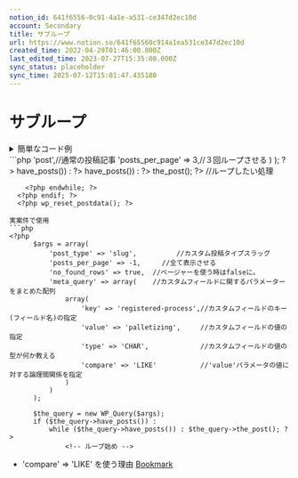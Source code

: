 ```yaml
---
notion_id: 641f6556-0c91-4a1e-a531-ce347d2ec10d
account: Secondary
title: サブループ
url: https://www.notion.so/641f65560c914a1ea531ce347d2ec10d
created_time: 2022-04-29T01:46:00.000Z
last_edited_time: 2023-07-27T15:35:00.000Z
sync_status: placeholder
sync_time: 2025-07-12T15:01:47.435180
---
```

# サブループ

<details>
<summary>簡単なコード例</summary>
</details>
  ```php
<?php
      $topic_query = new WP_Query(
        array(
          'post_type'      => 'post',//通常の投稿記事
          'posts_per_page' => 3,//３回ループさせる
        )
      );
      ?>
      <?php if ($topic_query->have_posts()) : ?>
        <?php while ($topic_query->have_posts()) : ?>
          <?php $topic_query->the_post(); ?>
					//ループしたい処理
          <div class="p-topics__item p-topic-info">
            <time datetime="<?php the_time('c'); ?>" class="p-topic-info__date"><?php the_time('Y.m.d'); ?>
            </time>
            <a href="<?php the_permalink(); ?>" class="p-topic-info__text"><?php the_title(); ?></a>
          </div>

        <?php endwhile; ?>
      <?php endif; ?>
      <?php wp_reset_postdata(); ?>
  ```
実案件で使用
```php
<?php
		$args = array(
			'post_type' => 'slug',　　　　　　//カスタム投稿タイプスラッグ
			'posts_per_page' => -1,  　　//全て表示させる
			'no_found_rows' => true,  //ページャーを使う時はfalseに。
			'meta_query' => array(    //カスタムフィールドに関するパラメーターをまとめた配列
				array(
					'key' => 'registered-process',//カスタムフィールドのキー(フィールド名)の指定
					'value' => 'palletizing',     //カスタムフィールドの値の指定
					'type' => 'CHAR',             //カスタムフィールドの値の型が何か教える
					'compare' => 'LIKE'           //'value'パラメータの値に対する論理間関係を指定
				)
			)
		);

		$the_query = new WP_Query($args);
		if ($the_query->have_posts()) :
			while ($the_query->have_posts()) : $the_query->the_post(); ?>
				<!-- ループ始め -->
```
- 'compare' => 'LIKE' を使う理由
  [Bookmark](https://ja.wordpress.org/support/topic/%E9%85%8D%E5%88%97%E3%81%AE%E3%82%AB%E3%82%B9%E3%82%BF%E3%83%A0%E3%83%95%E3%82%A3%E3%83%BC%E3%83%AB%E3%83%89%E3%81%AB%E5%AF%BE%E3%81%97%E3%81%A6%E7%B5%9E%E8%BE%BC%E3%81%BF%E8%A1%A8%E7%A4%BA/)